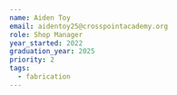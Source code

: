 ```yaml
---
name: Aiden Toy
email: aidentoy25@crosspointacademy.org
role: Shop Manager
year_started: 2022
graduation_year: 2025
priority: 2
tags:
  - fabrication
---
```



